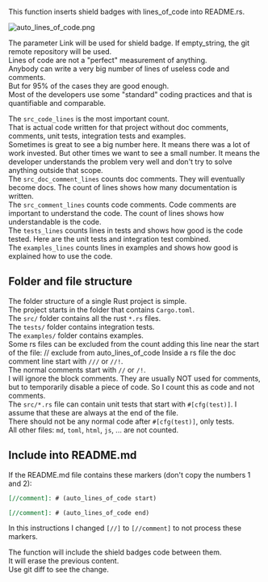 [//]: # (auto_md_to_doc_comments segment start A)

This function inserts shield badges with lines_of_code into README.rs.  

![auto_lines_of_code.png](https://github.com/automation-tasks-rs/cargo_auto_lib/blob/main/images/auto_lines_of_code.png?raw=true)

The parameter Link will be used for shield badge. If empty_string, the git remote repository will be used.  
Lines of code are not a "perfect" measurement of anything.  
Anybody can write a very big number of lines of useless code and comments.  
But for 95% of the cases they are good enough.  
Most of the developers use some "standard" coding practices and that is quantifiable and comparable.  

The `src_code_lines` is the most important count.  
That is actual code written for that project without doc comments, comments, unit tests, integration tests and examples.  
Sometimes is great to see a big number here. It means there was a lot of work invested. But other times we want to see a small number. It
means the developer understands the problem very well and don't try to solve anything outside that scope.  
The `src_doc_comment_lines` counts doc comments. They will eventually become docs. The count of lines shows how many documentation is written.  
The `src_comment_lines` counts code comments. Code comments are important to understand the code. The count of lines shows how understandable is the code.  
The `tests_lines` counts lines in tests and shows how good is the code tested. Here are the unit tests and integration test combined.  
The `examples_lines` counts lines in examples and shows how good is explained how to use the code.  


## Folder and file structure

The folder structure of a single Rust project is simple.  
The project starts in the folder that contains `Cargo.toml`.  
The `src/` folder contains all the rust `*.rs` files.  
The `tests/` folder contains integration tests.  
The `examples/` folder contains examples.  
Some rs files can be excluded from the count adding this line near the start of the file: // exclude from auto_lines_of_code
Inside a rs file the doc comment line start with `///` or `//!`.  
The normal comments start with `//` or `/!`.  
I will ignore the block comments. They are usually NOT used for comments, but to temporarily disable a piece of code. So I count this as code and not comments.  
The `src/*.rs` file can contain unit tests that start with `#[cfg(test)]`. I assume that these are always at the end of the file.  
There should not be any normal code after `#[cfg(test)]`, only tests.  
All other files: `md`, `toml`, `html`, `js`, ... are not counted.  

## Include into README.md

If the README.md file contains these markers (don't copy the numbers 1 and 2):  

```md
[//comment]: # (auto_lines_of_code start)

[//comment]: # (auto_lines_of_code end)
```

In this instructions I changed `[//]` to `[//comment]` to not process these markers.

The function will include the shield badges code between them.  
It will erase the previous content.  
Use git diff to see the change.  

[//]: # (auto_md_to_doc_comments segment end A)
